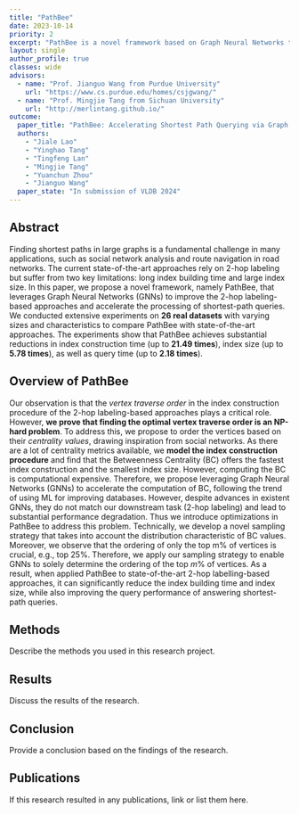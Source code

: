 ```yaml
---
title: "PathBee"
date: 2023-10-14
priority: 2
excerpt: "PathBee is a novel framework based on Graph Neural Networks that offers significant improvements to the existing 2-hop labeling-based approaches"
layout: single
author_profile: true
classes: wide
advisors:
  - name: "Prof. Jianguo Wang from Purdue University"
    url: "https://www.cs.purdue.edu/homes/csjgwang/"
  - name: "Prof. Mingjie Tang from Sichuan University"
    url: "http://merlintang.github.io/"
outcome:
  paper_title: "PathBee: Accelerating Shortest Path Querying via Graph Neural Networks"
  authors: 
    - "Jiale Lao"
    - "Yinghao Tang"
    - "Tingfeng Lan"
    - "Mingjie Tang"
    - "Yuanchun Zhou"
    - "Jianguo Wang"
  paper_state: "In submission of VLDB 2024"
---
```


## Abstract

Finding shortest paths in large graphs is a fundamental challenge in many applications, such as social network analysis and route navigation in road networks. The current state-of-the-art approaches rely on 2-hop labeling but suffer from two key limitations: long index building time and large index size. In this paper, we propose a novel framework, namely PathBee, that leverages Graph Neural Networks (GNNs) to improve the 2-hop labeling-based approaches and accelerate the processing of shortest-path queries. We conducted extensive experiments on **26 real datasets** with varying sizes and characteristics to compare PathBee with state-of-the-art approaches. The experiments show that PathBee achieves substantial reductions in index construction time (up to **21.49 times**), index size (up to **5.78 times**), as well as query time (up to **2.18 times**).

## Overview of PathBee

Our observation is that the *vertex traverse order* in the index construction procedure of the 2-hop labeling-based approaches plays a critical role. However, **we prove that finding the optimal vertex traverse order is an NP-hard problem**. To address this, we propose to order the vertices based on their *centrality values*, drawing inspiration from social networks. As there are a lot of centrality metrics available, we **model the index construction procedure** and find that the Betweenness Centrality (BC) offers the fastest index construction and the smallest index size. However, computing the BC is computational expensive. Therefore, we propose leveraging Graph Neural Networks (GNNs) to accelerate the computation of BC, following the trend of using ML for improving databases. However, despite advances in existent GNNs, they do not match our downstream task (2-hop labeling) and lead to substantial performance degradation. Thus we introduce optimizations in PathBee to address this problem.
Technically, we develop a novel sampling strategy that takes into account the distribution characteristic of BC values. Moreover, we observe that the ordering of only the top m% of vertices is crucial, e.g., top 25%. Therefore, we apply our sampling strategy to enable GNNs to solely determine the ordering of the top $m\%$ of vertices. As a result, when applied PathBee to state-of-the-art 2-hop labelling-based approaches, it can significantly reduce the index building time and index size, while also improving the query performance of answering shortest-path queries.

## Methods

Describe the methods you used in this research project.

## Results

Discuss the results of the research.

## Conclusion

Provide a conclusion based on the findings of the research.

## Publications

If this research resulted in any publications, link or list them here.
